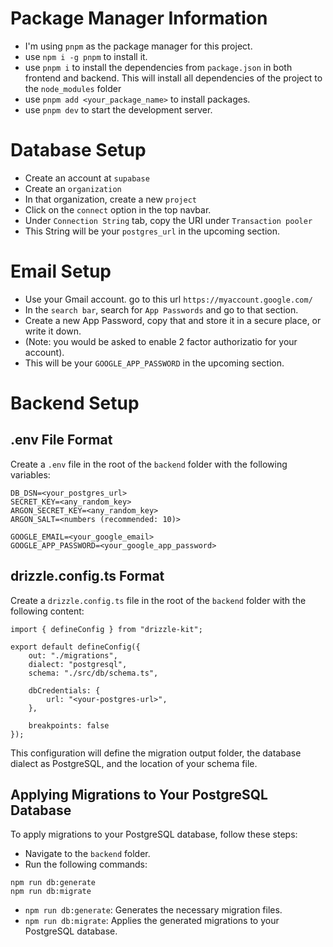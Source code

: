 # Package Manager Information

- I'm using `pnpm` as the package manager for this project.
- use `npm i -g pnpm` to install it.
- use `pnpm i` to install the dependencies from `package.json` in both frontend and backend. This will install all dependencies of the project to the `node_modules` folder
- use `pnpm add <your_package_name>` to install packages.
- use `pnpm dev` to start the development server.

# Database Setup

- Create an account at `supabase`
- Create an `organization`
- In that organization, create a new `project`
- Click on the `connect` option in the top navbar.
- Under `Connection String` tab, copy the URI under `Transaction pooler`
- This String will be your `postgres_url` in the upcoming section.

# Email Setup

- Use your Gmail account. go to this url `https://myaccount.google.com/`
- In the `search bar`, search for `App Passwords` and go to that section.
- Create a new App Password, copy that and store it in a secure place, or write it down.
- (Note: you would be asked to enable 2 factor authorizatio for your account).
- This will be your `GOOGLE_APP_PASSWORD` in the upcoming section.

# Backend Setup

## .env File Format
Create a `.env` file in the root of the `backend` folder with the following variables:

```
DB_DSN=<your_postgres_url>
SECRET_KEY=<any_random_key>
ARGON_SECRET_KEY=<any_random_key>
ARGON_SALT=<numbers (recommended: 10)>

GOOGLE_EMAIL=<your_google_email>
GOOGLE_APP_PASSWORD=<your_google_app_password>
```

## drizzle.config.ts Format
Create a `drizzle.config.ts` file in the root of the `backend` folder with the following content:

```
import { defineConfig } from "drizzle-kit";

export default defineConfig({
    out: "./migrations",
    dialect: "postgresql",
    schema: "./src/db/schema.ts",

    dbCredentials: {
        url: "<your-postgres-url>",
    },
    
    breakpoints: false
});

```

This configuration will define the migration output folder, the database dialect as PostgreSQL, and the location of your schema file.

## Applying Migrations to Your PostgreSQL Database
To apply migrations to your PostgreSQL database, follow these steps:
- Navigate to the `backend` folder.
- Run the following commands:

```
npm run db:generate
npm run db:migrate
```

- `npm run db:generate`: Generates the necessary migration files.
- `npm run db:migrate`: Applies the generated migrations to your PostgreSQL database.
